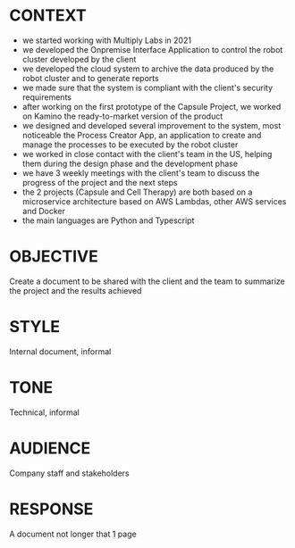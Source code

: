 # CONTEXT #
- we started working with Multiply Labs in 2021
- we developed the Onpremise Interface Application to control the robot cluster developed by the client
- we developed the cloud system to archive the data produced by the robot cluster and to generate reports
- we made sure that the system is compliant with the client's security requirements
- after working on the first prototype of the Capsule Project, we worked on Kamino the ready-to-market version of the product
- we designed and developed several improvement to the system, most noticeable the Process Creator App, an application to create and manage the processes to be executed by the robot cluster
- we worked in close contact with the client's team in the US, helping them during the design phase and the development phase
- we have 3 weekly meetings with the client's team to discuss the progress of the project and the next steps
- the 2 projects (Capsule and Cell Therapy) are both based on a microservice architecture based on AWS Lambdas, other AWS services and Docker
- the main languages are Python and Typescript

# OBJECTIVE #
Create a document to be shared with the client and the team to summarize the project and the results achieved

# STYLE #
Internal document, informal

# TONE #
Technical, informal

# AUDIENCE #
Company staff and stakeholders

# RESPONSE #
A document not longer that 1 page